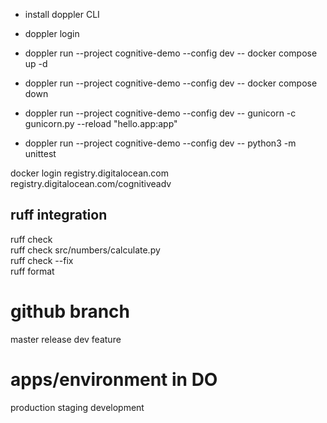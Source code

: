 * install doppler CLI
* doppler login
* doppler run --project cognitive-demo --config dev -- docker compose up -d
* doppler run --project cognitive-demo --config dev -- docker compose down
* doppler run --project cognitive-demo --config dev -- gunicorn -c gunicorn.py --reload "hello.app:app"

* doppler run --project cognitive-demo --config dev -- python3 -m unittest

docker login registry.digitalocean.com  
registry.digitalocean.com/cognitiveadv  


## ruff integration
ruff check  
ruff check src/numbers/calculate.py  
ruff check --fix  
ruff format  

# github branch

master
release
dev
feature

# apps/environment in DO

production
staging
development